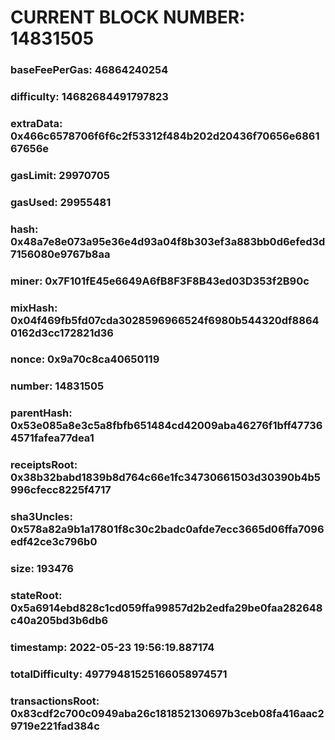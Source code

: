 # CURRENT BLOCK NUMBER: 14831505

### baseFeePerGas: 46864240254
### difficulty: 14682684491797823
### extraData: 0x466c6578706f6f6c2f53312f484b202d20436f70656e686167656e
### gasLimit: 29970705
### gasUsed: 29955481
### hash: 0x48a7e8e073a95e36e4d93a04f8b303ef3a883bb0d6efed3d7156080e9767b8aa
### miner: 0x7F101fE45e6649A6fB8F3F8B43ed03D353f2B90c
### mixHash: 0x04f469fb5fd07cda3028596966524f6980b544320df88640162d3cc172821d36
### nonce: 0x9a70c8ca40650119
### number: 14831505
### parentHash: 0x53e085a8e3c5a8fbfb651484cd42009aba46276f1bff477364571fafea77dea1
### receiptsRoot: 0x38b32babd1839b8d764c66e1fc34730661503d30390b4b5996cfecc8225f4717
### sha3Uncles: 0x578a82a9b1a17801f8c30c2badc0afde7ecc3665d06ffa7096edf42ce3c796b0
### size: 193476
### stateRoot: 0x5a6914ebd828c1cd059ffa99857d2b2edfa29be0faa282648c40a205bd3b6db6
### timestamp: 2022-05-23 19:56:19.887174
### totalDifficulty: 49779481525166058974571
### transactionsRoot: 0x83cdf2c700c0949aba26c181852130697b3ceb08fa416aac29719e221fad384c
